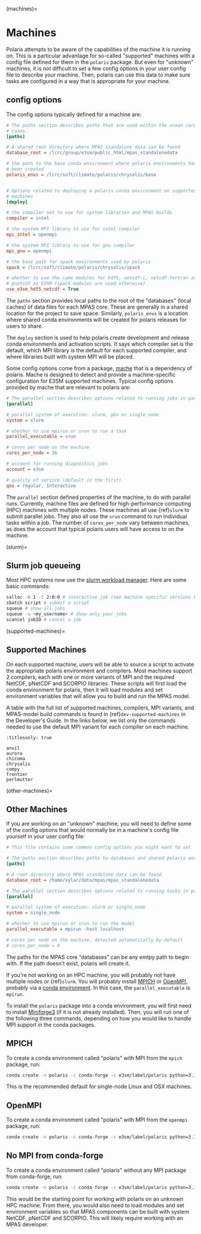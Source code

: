 (machines)=

# Machines

Polaris  attempts to be aware of the capabilities of the machine it is running
on.  This is a particular advantage for so-called "supported" machines with a
config file defined for them in the `polaris` package.  But even for "unknown"
machines, it is not difficult to set a few config options in your user config
file to describe your machine.  Then, polaris can use this data to make sure
tasks are configured in a way that is appropriate for your machine.

## config options

The config options typically defined for a machine are:

```cfg
# The paths section describes paths that are used within the ocean core test
# cases.
[paths]

# A shared root directory where MPAS standalone data can be found
database_root = /lcrc/group/e3sm/public_html/mpas_standalonedata

# the path to the base conda environment where polaris environments have
# been created
polaris_envs = /lcrc/soft/climate/polaris/chrysalis/base


# Options related to deploying a polaris conda environment on supported
# machines
[deploy]

# the compiler set to use for system libraries and MPAS builds
compiler = intel

# the system MPI library to use for intel compiler
mpi_intel = openmpi

# the system MPI library to use for gnu compiler
mpi_gnu = openmpi

# the base path for spack environments used by polaris
spack = /lcrc/soft/climate/polaris/chrysalis/spack

# whether to use the same modules for hdf5, netcdf-c, netcdf-fortran and
# pnetcdf as E3SM (spack modules are used otherwise)
use_e3sm_hdf5_netcdf = True
```

The `paths` section provides local paths to the root of the "databases"
(local caches) of data files for each MPAS core.  These are generally in a
shared location for the project to save space.  Similarly, `polaris_envs`
is a location where shared conda environments will be created for polaris
releases for users to share.

The `deploy` section is used to help polaris create development and
release conda environments and activation scripts.  It says which compiler set
is the default, which MPI library is the default for each supported compiler,
and where libraries built with system MPI will be placed.

Some config options come from a package, [mache](https://github.com/E3SM-Project/mache/)
that is a dependency of polaris.  Mache is designed to detect and
provide a machine-specific configuration for E3SM supported machines.  Typical
config options provided by mache that are relevant to polaris are:

```cfg
# The parallel section describes options related to running jobs in parallel
[parallel]

# parallel system of execution: slurm, pbs or single_node
system = slurm

# whether to use mpirun or srun to run a task
parallel_executable = srun

# cores per node on the machine
cores_per_node = 36

# account for running diagnostics jobs
account = e3sm

# quality of service (default is the first)
qos = regular, interactive
```

The `parallel` section defined properties of the machine, to do with parallel
runs. Currently, machine files are defined for high-performance computing (HPC)
machines with multiple nodes.  These machines all use {ref}`slurm` to submit
parallel jobs.  They also all use the `srun` command to run individual
tasks within a job.  The number of `cores_per_node` vary between machines,
as does the account that typical polaris users will have access to on the
machine.

(slurm)=

## Slurm job queueing

Most HPC systems now use the
[slurm workload manager](https://slurm.schedmd.com/documentation.html).
Here are some basic commands:

```bash
salloc -N 1 -t 2:0:0 # interactive job (see machine specific versions below)
sbatch script # submit a script
squeue # show all jobs
squeue -u <my_username> # show only your jobs
scancel jobID # cancel a job
```

(supported-machines)=

## Supported Machines

On each supported machine, users will be able to source a script to activate
the appropriate polaris environment and compilers.  Most machines support 2
compilers, each with one or more variants of MPI and the required NetCDF,
pNetCDF and SCORPIO libraries.  These scripts will first load the conda
environment for polaris, then it will load modules and set environment
variables that will allow you to build and run the MPAS model.

A table with the full list of supported machines, compilers, MPI variants,
and MPAS-model build commands is found in {ref}`dev-supported-machines` in
the Developer's Guide.  In the links below, we list only the commands needed
to use the default MPI variant for each compiler on each machine.

```{toctree}
:titlesonly: true

anvil
aurora
chicoma
chrysalis
compy
frontier
perlmutter
```

(other-machines)=

## Other Machines

If you are working on an "unknown" machine, you will need to define some of
the config options that would normally be in a machine's config file yourself
in your user config file:

```cfg
# This file contains some common config options you might want to set

# The paths section describes paths to databases and shared polaris environments
[paths]

# A root directory where MPAS standalone data can be found
database_root = /home/xylar/data/mpas/mpas_standalonedata

# The parallel section describes options related to running tasks in parallel
[parallel]

# parallel system of execution: slurm or single_node
system = single_node

# whether to use mpirun or srun to run the model
parallel_executable = mpirun -host localhost

# cores per node on the machine, detected automatically by default
# cores_per_node = 4
```

The paths for the MPAS core "databases" can be any emtpy path to begin with.
If the path doesn't exist, polaris will create it.

If you're not working on an HPC machine, you will probably not have multiple
nodes or {ref}`slurm`.  You will probably install
[MPICH](https://www.mpich.org/) or [OpenMPI](https://www.open-mpi.org/),
probably via a
[conda environment](https://docs.conda.io/projects/conda/en/latest/index.html).
In this case, the `parallel_executable` is `mpirun`.

To install the `polaris` package into a conda environment, you will first
need to install [Miniforge3](https://github.com/conda-forge/miniforge#miniforge3)
(if it is not already installed).  Then, you will run one of the following
three commands, depending on how you would like to handle MPI support in the
conda packages.

## MPICH

To create a conda environment called "polaris" with MPI from the `mpich`
package, run:

```bash
conda create -n polaris -c conda-forge -c e3sm/label/polaris python=3.10 "polaris=*=mpi_mpich*"
```

This is the recommended default for single-node Linux and OSX machines.

## OpenMPI

To create a conda environment called "polaris" with MPI from the `openmpi`
package, run:

```bash
conda create -n polaris -c conda-forge -c e3sm/label/polaris python=3.10 "polaris=*=mpi_openmpi*"
```

## No MPI from conda-forge

To create a conda environment called "polaris" without any MPI package from
conda-forge, run:

```bash
conda create -n polaris -c conda-forge -c e3sm/label/polaris python=3.10 "polaris=*=nompi*"
```

This would be the starting point for working with polaris on an unknown
HPC machine.  From there, you would also need to load modules and set
environment variables so that MPAS components can be built with system NetCDF,
pNetCDF and SCORPIO. This will likely require working with an MPAS developer.
